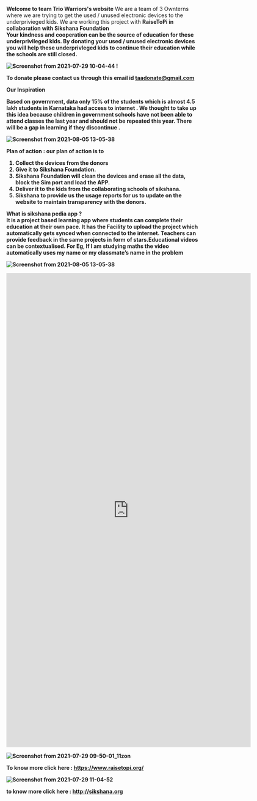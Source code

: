 <b>Welcome to team Trio Warriors's website</b>
We are a team of 3 Ownterns where we are trying to get the used / unused electronic devices to the underprivieged kids. 
We are working this project with <b> RaiseToPi <b> in collaboration with <b> Sikshana Foundation <b> <br>
 Your kindness and cooperation can be the source of education for these underprivileged kids. By donating your used / unused electronic devices you will help 
  these underprivleged kids to continue their education while the schools are still closed. 
  
  ![Screenshot from 2021-07-29 10-04-44](https://user-images.githubusercontent.com/87887668/127432752-ac567917-f563-4a3b-b01f-a498f67f6bb2.jpg) !


  To donate please contact us through this email id <b> taadonate@gmail.com
 
  <b> Our Inspiration </b> <br>  
 
Based on government, data only 15% of the students which is almost 4.5 lakh students in Karnataka had access to internet . We thought to take up this idea because children in government schools have not been able to attend classes the last year and should not be repeated this year. 
There will be a gap in learning if they discontinue .

 ![Screenshot from 2021-08-05 13-05-38](https://user-images.githubusercontent.com/88227101/128310680-ff11ac9e-f329-424b-9dae-99b44c7767c9.jpg) 
 
<b> Plan of action :</b>
 <b> our plan of action is to </b>
  1. Collect the devices from the donors
  2. Give it to Sikshana Foundation.
  3. Sikshana Foundation will clean the devices and erase all the data, block the Sim port and load the APP.
  4. Deliver it to the kids from the collaborating schools of sikshana.
  5.  Sikshana to provide us the usage reports for us to update on the website to maintain transparency with the donors. 

 
 
   <b>What is sikshana pedia app</b> ?   
It is a project based learning app where students can complete their education at their own pace. It has the Facility to upload the project which automatically gets synced when connected to the internet. Teachers can provide feedback in the same projects in form of stars.Educational videos can be contextualised. For Eg, If I am studying maths the video automatically uses my name or my classmate’s name in the problem

 ![Screenshot from 2021-08-05 13-05-38](https://user-images.githubusercontent.com/88227101/128310680-ff11ac9e-f329-424b-9dae-99b44c7767c9.jpg) 
 
<iframe src="https://docs.google.com/forms/d/e/1FAIpQLSf3WQ6CPKHEGGDAzYBV8RLdx-FioKUaa97swhiP90OhOgovVA/viewform?embedded=true" width="640" height="1243" frameborder="0" marginheight="0" marginwidth="0">Loading…</iframe>
 
  ![Screenshot from 2021-07-29 09-50-01_11zon](https://user-images.githubusercontent.com/88227101/128306076-08ad0c33-c991-4059-82a3-4269e4054a95.jpg)
 
 To know more click here : <a href="https://www.raisetopi.org/">https://www.raisetopi.org/</a>
  
 ![Screenshot from 2021-07-29 11-04-52](https://user-images.githubusercontent.com/88227101/128305485-ea476203-ccd2-470d-a40c-f1279d3d058f.jpg)     
 
 to know more click here : <a href="http://sikshana.org">http://sikshana.org</a>
 
